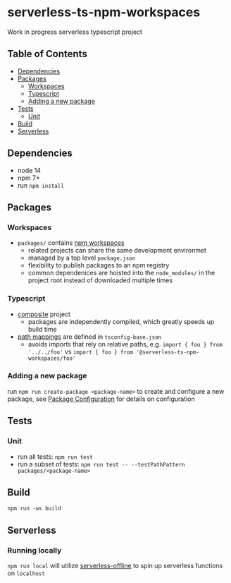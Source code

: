 # serverless-ts-npm-workspaces

Work in progress serverless typescript project

## Table of Contents

* [Dependencies](#dependencies)
* [Packages](#packages)
    * [Workspaces](#workspaces)
    * [Typescript](#typescript)
    * [Adding a new package](#adding-a-new-package)
* [Tests](#tests)
    * [Unit](#unit)
* [Build](#build)
* [Serverless](#serverless)

## Dependencies

* node 14
* npm 7+
* run `npm install`

## Packages

### Workspaces

* `packages/` contains [npm workspaces](https://docs.npmjs.com/cli/v8/using-npm/workspaces) 
    * related projects can share the same development environmet 
    * managed by a top level `package.json`
    * flexibility to publish packages to an npm registry
    * common dependenices are hoisted into the `node_modules/` in the project root instead of downloaded multiple times

### Typescript

* [composite](https://www.typescriptlang.org/tsconfig#composite) project
    * packages are independently compiled, which greatly speeds up build time
* [path mappings](https://www.typescriptlang.org/tsconfig#paths) are defined in `tsconfig-base.json`
    * avoids imports that rely on relative paths, e.g. `import { foo } from '../../foo'` vs `import { foo } from '@serverless-ts-npm-workspaces/foo'`

### Adding a new package

run `npm run create-package <package-name>` to create and configure a new package, see [Package Configuration](./docs/Package_Configration.md) for details on configuration

## Tests

### Unit

* run all tests: `npm run test`
* run a subset of tests: `npm run test -- --testPathPattern packages/<package-name>`

## Build

`npm run -ws build`

## Serverless

### Running locally

`npm run local` will utilize [serverless-offline](https://www.npmjs.com/package/serverless-offline) to spin up serverless functions on `localhost`
